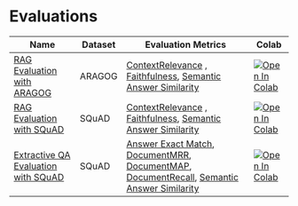 # Evaluations

Name                                                                      | Dataset       | Evaluation Metrics | Colab                                                                                                                                                                                                                                          |
--------------------------------------------------------------------------|---------------|--------------------|------------------------------------------------------------------------------------------------------------------------------------------------------------------------------------------------------------------------------------------------|
[RAG Evaluation with ARAGOG](evaluation_aragog.py)                        | ARAGOG        | [ContextRelevance](https://docs.haystack.deepset.ai/docs/contextrelevanceevaluator) , [Faithfulness](https://docs.haystack.deepset.ai/docs/faithfulnessevaluator), [Semantic Answer Similarity](https://docs.haystack.deepset.ai/docs/sasevaluator)   | <a href="https://colab.research.google.com/github/deepset-ai/haystack-evaluation/blob/main/evaluations/evaluation_aragog.ipynb" target="_parent"><img src="https://colab.research.google.com/assets/colab-badge.svg" alt="Open In Colab"/></a> |
[RAG Evaluation with SQuAD](evaluation_squad_rag.py)                      | SQuAD         | [ContextRelevance](https://docs.haystack.deepset.ai/docs/contextrelevanceevaluator) , [Faithfulness](https://docs.haystack.deepset.ai/docs/faithfulnessevaluator), [Semantic Answer Similarity](https://docs.haystack.deepset.ai/docs/sasevaluator)   | <a href="https://colab.research.google.com/github/deepset-ai/haystack-evaluation/blob/main/evaluations/evaluation_aragog.ipynb" target="_parent"><img src="https://colab.research.google.com/assets/colab-badge.svg" alt="Open In Colab"/></a> |
[Extractive QA Evaluation with SQuAD](evaluation_squad_extractive_qa.py)  | SQuAD         | [Answer Exact Match](https://docs.haystack.deepset.ai/docs/answerexactmatchevaluator), [DocumentMRR](https://docs.haystack.deepset.ai/docs/documentmrrevaluator), [DocumentMAP](https://docs.haystack.deepset.ai/docs/documentmapevaluator), [DocumentRecall](https://docs.haystack.deepset.ai/docs/documentrecallevaluator), [Semantic Answer Similarity](https://docs.haystack.deepset.ai/docs/sasevaluator)   | <a href="https://colab.research.google.com/github/deepset-ai/haystack-evaluation/blob/main/evaluations/evaluation_aragog.ipynb" target="_parent"><img src="https://colab.research.google.com/assets/colab-badge.svg" alt="Open In Colab"/></a> |